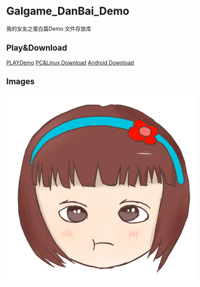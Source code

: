 # Galgame_DanBai_Demo
我的女友之蛋白篇Demo 文件存放库

## Play&Download
[PLAYDemo](https://api.alwolf.cn/Galgame_DanBai_Demo/)
[PC&Linux Download](https://github.com/yalwolf/Galgame_DanBai_Demo/releases/tag/Windows)
[Android Download](https://github.com/yalwolf/Galgame_DanBai_Demo/releases/tag/Android)

## Images
<img src="window_icon.png">
